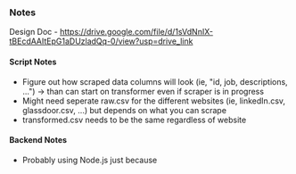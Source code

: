 ### Notes

Design Doc - https://drive.google.com/file/d/1sVdNnIX-tBEcdAAItEpG1aDUzladQq-0/view?usp=drive_link

#### Script Notes
- Figure out how scraped data columns will look (ie, "id, job, descriptions, ...") -> than can start on transformer even if scraper is in progress
- Might need seperate raw.csv for the different websites (ie, linkedIn.csv, glassdoor.csv, ...) but depends on what you can scrape
- transformed.csv needs to be the same regardless of website


#### Backend Notes
- Probably using Node.js just because

